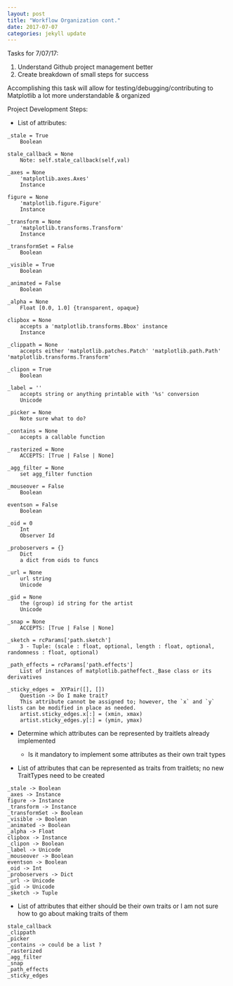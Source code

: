 ```yaml
---
layout: post
title: "Workflow Organization cont."
date: 2017-07-07
categories: jekyll update
---
```


Tasks for 7/07/17:
1. Understand Github project management better
2. Create breakdown of small steps for success

Accomplishing this task will allow for testing/debugging/contributing to
Matplotlib a lot more understandable & organized


Project Development Steps:
* List of attributes: 	

~~~
_stale = True
    Boolean

stale_callback = None
    Note: self.stale_callback(self,val)

_axes = None
    'matplotlib.axes.Axes'
    Instance

figure = None
    'matplotlib.figure.Figure'
    Instance

_transform = None
    'matplotlib.transforms.Transform'
    Instance

_transformSet = False
    Boolean

_visible = True
    Boolean

_animated = False
    Boolean

_alpha = None
    Float [0.0, 1.0] {transparent, opaque}

clipbox = None
    accepts a 'matplotlib.transforms.Bbox' instance
    Instance

_clippath = None
    accepts either 'matplotlib.patches.Patch' 'matplotlib.path.Path' 'matplotlib.transforms.Transform'

_clipon = True
    Boolean

_label = ''
    accepts string or anything printable with '%s' conversion
    Unicode

_picker = None
    Note sure what to do?

_contains = None
    accepts a callable function

_rasterized = None
    ACCEPTS: [True | False | None]

_agg_filter = None
    set agg_filter function

_mouseover = False
    Boolean

eventson = False
    Boolean

_oid = 0
    Int
    Observer Id

_proboservers = {}
    Dict
    a dict from oids to funcs

_url = None
    url string
    Unicode

_gid = None
    the (group) id string for the artist
    Unicode

_snap = None
    ACCEPTS: [True | False | None]

_sketch = rcParams['path.sketch']
    3 - Tuple: (scale : float, optional, length : float, optional, randomness : float, optional)

_path_effects = rcParams['path.effects']
    List of instances of matplotlib.patheffect._Base class or its derivatives

_sticky_edges = _XYPair([], [])
    Question -> Do I make trait?
    This attribute cannot be assigned to; however, the `x` and `y` lists can be modified in place as needed.
    artist.sticky_edges.x[:] = (xmin, xmax)
    artist.sticky_edges.y[:] = (ymin, ymax)
~~~

* Determine which attributes can be represented by traitlets already implemented
    * Is it mandatory to implement some attributes as their own trait types

* List of attributes that can be represented as traits from traitlets; no new TraitTypes need to be created

~~~
_stale -> Boolean
_axes -> Instance
figure -> Instance
_transform -> Instance
_transformSet -> Boolean
_visible -> Boolean
_animated -> Boolean
_alpha -> Float
clipbox -> Instance
_clipon -> Boolean
_label -> Unicode
_mouseover -> Boolean
eventson -> Boolean
_oid -> Int
_proboservers -> Dict
_url -> Unicode
_gid -> Unicode
_sketch -> Tuple
~~~

* List of attributes that either should be their own traits or I am not sure how to go about making traits of them

~~~
stale_callback
_clippath
_picker
_contains -> could be a list ?
_rasterized
_agg_filter
_snap
_path_effects
_sticky_edges
~~~
